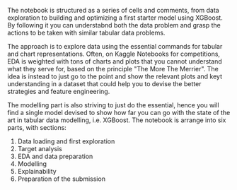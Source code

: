 The notebook is structured as a series of cells and comments, from data exploration to building and optimizing a first starter model using XGBoost. By following it you can understabnd both the data problem and grasp the actions to be taken with similar tabular data problems.

The approach is to explore data using the essential commands for tabular and chart representations. Often, on Kaggle Notebooks for competitions, EDA is weighted with tons of charts and plots that you cannot understand what they serve for, based on the principle "The More The Merrier". The idea is instead to just go to the point and show the relevant plots and keyt understanding in a dataset that could help you to devise the better strategies and feature engineering.

The modelling part is also striving to just do the essential, hence you will find a single model devised to show how far you can go with the state of the art in tabular data modelling, i.e. XGBoost.
The notebook is arrange into six parts, with sections:

1. Data loading and first exploration
2. Target analysis
3. EDA and data preparation
4. Modelling
5. Explainability
6. Preparation of the submission

